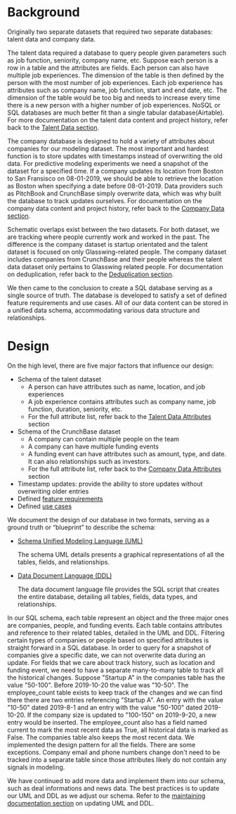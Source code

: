 # Background

Originally two separate datasets that required two separate databases: talent data and company data. 

The talent data required a database to query people given parameters such as job function, seniority, company name, etc. Suppose each person is a row in a table and the attributes are fields.  Each person can also have multiple job experiences. The dimension of the table is then defined by the person with the most number of job experiences. Each job experience has attributes such as company name, job function, start and end date, etc. The dimension of the table would be too big and needs to increase every time there is a new person with a higher number of job experiences. NoSQL or SQL databases are much better fit than a single tabular database(Airtable). For more documentation on the talent data content and project history, refer back to the [Talent Data section](../Data/Talent&#32;Data.md).

The company database is designed to hold a variety of attributes about companies for our modeling dataset. The most important and hardest function is to store updates with timestamps instead of overwriting the old data. For predictive modeling experiments we need a snapshot of the dataset for a specified time. If a company updates its location from Boston to San Fransisco on 08-01-2019, we should be able to retrieve the location as Boston when specifying a date before 08-01-2019. Data providers such as PitchBook and CrunchBase simply overwrite data, which was why built the database to track updates ourselves. For documentation on the company data content and project history, refer back to the [Company Data section]().

Schematic overlaps exist between the two datasets. For both dataset, we are tracking where people currently work and worked in the past. The difference is the company dataset is startup orientated and the talent dataset is focused on only Glasswing-related people. The company dataset includes companies from CrunchBase and their people whereas the talent data dataset only pertains to Glasswing related people. For documentation on deduplication, refer back to the [Deduplication section](). 

We then came to the conclusion to create a SQL database serving as a single source of truth. The database is developed to satisfy a set of defined feature requirements and use cases. All of our data content can be stored in a unified data schema, accommodating various data structure and relationships. 

# Design

On the high level, there are five major factors that influence our design:

- Schema of the talent dataset
    - A person can have attributes such as name, location, and job experiences
    - A job experience contains attributes such as company name, job function, duration, seniority, etc.
    - For the full attribute list, refer back to the [Talent Data Attributes]() section
- Schema of the CrunchBase dataset
    - A company can contain multiple people on the team
    - A company can have multiple funding events
    - A funding event can have attributes such as amount, type, and date. It can also relationships such as investors.
    - For the full attribute list, refer back to the [Company Data Attributes]() section
- Timestamp updates: provide the ability to store updates without overwriting older entries
- Defined [feature requirements]()
- Defined [use cases]()

We document the design of our database in two formats, serving as a ground truth or “blueprint” to describe the schema:  

- [Schema Unified Modeling Language (UML)](./ddl_05122020.sql)

    The schema UML details presents a graphical representations of all the tables, fields, and relationships. 

- [Data Document Language (DDL)](ddl_05122020.sql)

    The data document language file provides the SQL script that creates  the entire database, detailing all tables, fields, data types, and relationships. 

In our SQL schema, each table represent an object and the three major ones are companies, people, and funding events. Each table contains attributes and reference to their related tables, detailed in the UML and DDL. Filtering certain types of companies or people based on specified attributes is straight forward in a SQL database. In order to query for a snapshot of companies give a specific date, we can not overwrite data during an update. For fields that we care about track history, such as location and funding event, we need to have a separate many-to-many table to track all the historical changes. Suppose "Startup A"  in the companies table has the value "50-100". Before 2019-10-20 the value was "10-50". The employee_count table exists to keep track of the changes and we can find there there are two entries referencing "Startup A". An entry with the value "10-50" dated 2019-8-1 and an entry with the value "50-100" dated 2019-10-20. If the company size is updated to "100-150" on 2019-9-20, a new entry would be inserted. The employee_count also has a field named current to mark the most recent data as True, all historical data is marked as False. The companies table also keeps the most recent data. We implemented the design pattern for all the fields. There are some exceptions. Company email and phone numbers change don't need to be tracked into a separate table since those attributes likely do not contain any signals in modeling.  

We have continued to add more data and implement them into our schema, such as deal informations and news data. The best practices is to update our UML and DDL as we adjust our schema. Refer to the [maintaining documentation section]() on updating UML and DDL.
